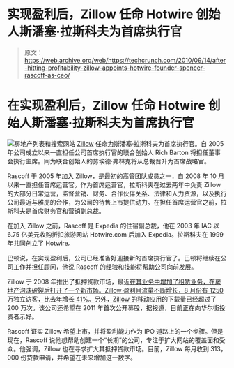# 实现盈利后，Zillow 任命 Hotwire 创始人斯潘塞·拉斯科夫为首席执行官 

> 原文：<https://web.archive.org/web/https://techcrunch.com/2010/09/14/after-hitting-profitability-zillow-appoints-hotwire-founder-spencer-rascoff-as-ceo/>

# 在实现盈利后，Zillow 任命 Hotwire 创始人斯潘塞·拉斯科夫为首席执行官

![](img/8bbcd18dc19087495c6ffa20971578f7.png)房地产列表和搜索网站 [Zillow](https://web.archive.org/web/20221004111340/https://www.zillow.com/) 任命[为](https://web.archive.org/web/20221004111340/http://www.prnewswire.com/news-releases/zillow-appoints-spencer-rascoff-ceo-102886549.html)斯潘塞·拉斯科夫为首席执行官。自 2005 年公司成立以来一直担任公司首席执行官的联合创始人 Rich Barton 将担任董事会执行主席。同为联合创始人的劳埃德·弗林克将从总裁晋升为首席战略官。

Rascoff 于 2005 年加入 Zillow，是最初的高管团队成员之一，自 2008 年 10 月以来一直担任首席运营官。作为首席运营官，拉斯科夫在过去两年中负责 Zillow 的大部分日常运营，监督营销、财务、合作伙伴关系、法律和人力资源，以及执行公司最近与雅虎的合作，为公司的待售上市提供动力。在担任首席运营官之前，拉斯科夫是首席财务官和营销副总裁。

在加入 Zillow 之前，Rascoff 是 Expedia 的住宿副总裁，他在 2003 年 IAC 以 6.75 亿美元收购折扣旅游网站 Hotwire.com 后加入 Expedia。拉斯科夫在 1999 年共同创立了 Hotwire。

巴顿说，在实现盈利后，公司已经准备好迎接新的首席执行官了。巴顿将继续在公司工作并担任顾问，他说 Rascoff 的经验和技能将帮助公司向前发展。

Zillow 于 2008 年推出了抵押贷款市场，最近[在其业务中增加了租赁业务，在房地产泡沫破裂后打开了一个新市场。Zillow 盈利且流量不断增长，8 月份有 1250 万独立访客，比去年增长 41%。另外，Zillow 的](https://web.archive.org/web/20221004111340/http://www.reuters.com/article/idUSN1418982620091215?type=marketsNews)[移动应用](https://web.archive.org/web/20221004111340/https://beta.techcrunch.com/2010/03/17/zillow-launches-android-app-to-browse-home-sale-and-rental-listings-on-the-go/)的下载量已经超过了 200 万次。该公司还希望在 2011 年首次公开募股，据报道，目前正在向华尔街投资者示好。

Rascoff 证实 Zillow 希望上市，并将盈利能力作为 IPO 道路上的一个步骤。但是现在，Rascoff 说他想帮助创建一个“长期”的公司，专注于扩大网站的覆盖面和受众。他强调，Zillow 也在寻求扩大其抵押贷款市场。目前，Zillow 每月收到 313，000 份贷款申请，并希望在未来增加这一数字。